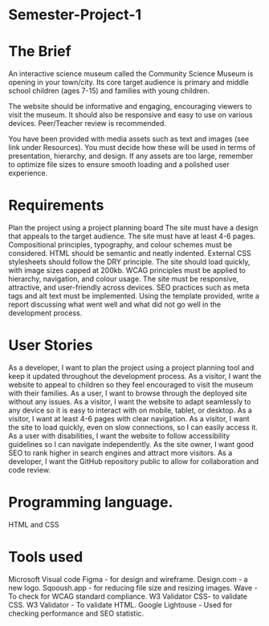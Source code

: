 # Semester-Project-1
# The Brief
An interactive science museum called the Community Science Museum is opening in your town/city. Its core target audience is primary and middle school children (ages 7-15) and families with young children.
 
The website should be informative and engaging, encouraging viewers to visit the museum. It should also be responsive and easy to use on various devices. Peer/Teacher review is recommended.
 
You have been provided with media assets such as text and images (see link under Resources). You must decide how these will be used in terms of presentation, hierarchy, and design. If any assets are too large, remember to optimize file sizes to ensure smooth loading and a polished user experience.
 
# Requirements
Plan the project using a project planning board
The site must have a design that appeals to the target audience.
The site must have at least 4-6 pages.
Compositional principles, typography, and colour schemes must be considered.
HTML should be semantic and neatly indented.
External CSS stylesheets should follow the DRY principle.
The site should load quickly, with image sizes capped at 200kb.
WCAG principles must be applied to hierarchy, navigation, and colour usage.
The site must be responsive, attractive, and user-friendly across devices.
SEO practices such as meta tags and alt text must be implemented.
Using the template provided, write a report discussing what went well and what did not go well in the development process.
 
# User Stories
As a developer, I want to plan the project using a project planning tool and keep it updated throughout the development process.
As a visitor, I want the website to appeal to children so they feel encouraged to visit the museum with their families.
As a user, I want to browse through the deployed site without any issues.
As a visitor, I want the website to adapt seamlessly to any device so it is easy to interact with on mobile, tablet, or desktop.
As a visitor, I want at least 4-6 pages with clear navigation.
As a visitor, I want the site to load quickly, even on slow connections, so I can easily access it.
As a user with disabilities, I want the website to follow accessibility guidelines so I can navigate independently.
As the site owner, I want good SEO to rank higher in search engines and attract more visitors.
As a developer, I want the GitHub repository public to allow for collaboration and code review.
 
 
# Programming language.
HTML and CSS
# Tools used
Microsoft Visual code 
Figma - for design and wireframe.
Design.com - a new logo.
Sqooush.app - for reducing file size and resizing images.
Wave - To check for WCAG standard compliance.
W3 Validator CSS- to validate CSS.
W3 Validator - To validate HTML.
Google Lightouse - Used for checking performance and SEO statistic.
